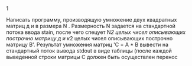 1

Написать программу, производящую умножение двух квадратных матриц д и в размера N . Размерность N задается на стандартной потока ввода stain, после чего спецует N*2 целых чисел описывающих построчно матрицу д и к*2 целых чисел описывающих построчно матрицу В'. Результат умножения матриц 'С = А * В вывести на стандартный поток вывода stdout в виде таблицы (после каждой выведенной строки матрицы С должен быть осуществлен перенос